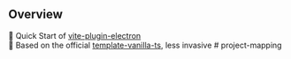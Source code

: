 ## Overview

🚀 Quick Start of [vite-plugin-electron](https://github.com/electron-vite/vite-plugin-electron)  
🎯 Based on the official [template-vanilla-ts](https://github.com/vitejs/vite/tree/main/packages/create-vite/template-vanilla-ts), less invasive  # project-mapping
